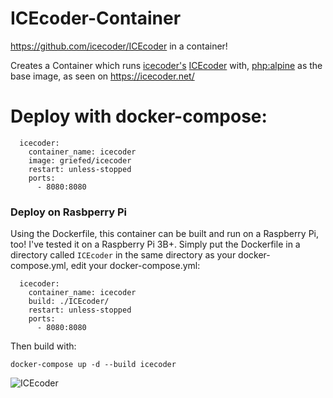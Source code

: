 # ICEcoder-Container
https://github.com/icecoder/ICEcoder in a container!

Creates a Container which runs [icecoder's](https://github.com/icecoder) [ICEcoder](https://github.com/icecoder/ICEcoder) with, [php:alpine](https://hub.docker.com/_/php) as the base image, as seen on https://icecoder.net/


# Deploy with docker-compose:
```
  icecoder:
    container_name: icecoder
    image: griefed/icecoder
    restart: unless-stopped
    ports:
      - 8080:8080
```
### Deploy on Rasbperry Pi
Using the Dockerfile, this container can be built and run on a Raspberry Pi, too! I've tested it on a Raspberry Pi 3B+.
Simply put the Dockerfile in a directory called `ICEcoder` in the same directory as your docker-compose.yml, edit your docker-compose.yml:
```
  icecoder:
    container_name: icecoder
    build: ./ICEcoder/
    restart: unless-stopped
    ports:
      - 8080:8080
```
Then build with:
```
docker-compose up -d --build icecoder
```
![ICEcoder](https://i.imgur.com/hNjOkVK.png)
